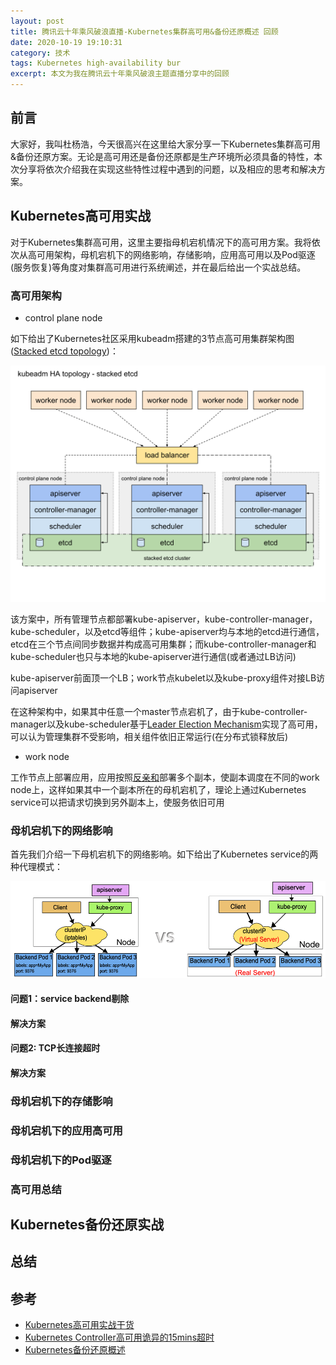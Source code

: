 ```yaml
---
layout: post
title: 腾讯云十年乘风破浪直播-Kubernetes集群高可用&备份还原概述 回顾
date: 2020-10-19 19:10:31
category: 技术
tags: Kubernetes high-availability bur
excerpt: 本文为我在腾讯云十年乘风破浪主题直播分享中的回顾
---
```


## 前言

大家好，我叫杜杨浩，今天很高兴在这里给大家分享一下Kubernetes集群高可用&备份还原方案。无论是高可用还是备份还原都是生产环境所必须具备的特性，本次分享将依次介绍我在实现这些特性过程中遇到的问题，以及相应的思考和解决方案。

## Kubernetes高可用实战

对于Kubernetes集群高可用，这里主要指母机宕机情况下的高可用方案。我将依次从高可用架构，母机宕机下的网络影响，存储影响，应用高可用以及Pod驱逐(服务恢复)等角度对集群高可用进行系统阐述，并在最后给出一个实战总结。

### 高可用架构

* control plane node

如下给出了Kubernetes社区采用kubeadm搭建的3节点高可用集群架构图([Stacked etcd topology](https://kubernetes.io/docs/setup/production-environment/tools/kubeadm/ha-topology/#stacked-etcd-topology))：

![](/public/img/kubernetes_ha/kubernetes-ha.svg)

该方案中，所有管理节点都部署kube-apiserver，kube-controller-manager，kube-scheduler，以及etcd等组件；kube-apiserver均与本地的etcd进行通信，etcd在三个节点间同步数据并构成高可用集群；而kube-controller-manager和kube-scheduler也只与本地的kube-apiserver进行通信(或者通过LB访问)

kube-apiserver前面顶一个LB；work节点kubelet以及kube-proxy组件对接LB访问apiserver

在这种架构中，如果其中任意一个master节点宕机了，由于kube-controller-manager以及kube-scheduler基于[Leader Election Mechanism](https://github.com/kubernetes/client-go/tree/master/examples/leader-election)实现了高可用，可以认为管理集群不受影响，相关组件依旧正常运行(在分布式锁释放后)

* work node

工作节点上部署应用，应用按照[反亲和](https://kubernetes.io/docs/concepts/scheduling-eviction/assign-pod-node/#more-practical-use-cases)部署多个副本，使副本调度在不同的work node上，这样如果其中一个副本所在的母机宕机了，理论上通过Kubernetes service可以把请求切换到另外副本上，使服务依旧可用

### 母机宕机下的网络影响

首先我们介绍一下母机宕机下的网络影响。如下给出了Kubernetes service的两种代理模式：

![](/public/img/share_review/service_proxy.png)



#### 问题1：service backend剔除

#### 解决方案

#### 问题2: TCP长连接超时

#### 解决方案

### 母机宕机下的存储影响

### 母机宕机下的应用高可用

### 母机宕机下的Pod驱逐

### 高可用总结

## Kubernetes备份还原实战

## 总结

## 参考

* [Kubernetes高可用实战干货](https://duyanghao.github.io/kubernetes-ha/)
* [Kubernetes Controller高可用诡异的15mins超时](https://duyanghao.github.io/kubernetes-ha-http-keep-alive-bugs/)
* [Kubernetes备份还原概述](https://duyanghao.github.io/kubernetes-bur/)

